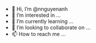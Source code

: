 - 👋 Hi, I’m @nnguyenanh
- 👀 I’m interested in ...
- 🌱 I’m currently learning ...
- 💞️ I’m looking to collaborate on ...
- 📫 How to reach me ...

<!---
nnguyenanh/nnguyenanh is a ✨ special ✨ repository because its `README.md` (this file) appears on your GitHub profile.
You can click the Preview link to take a look at your changes.
--->

